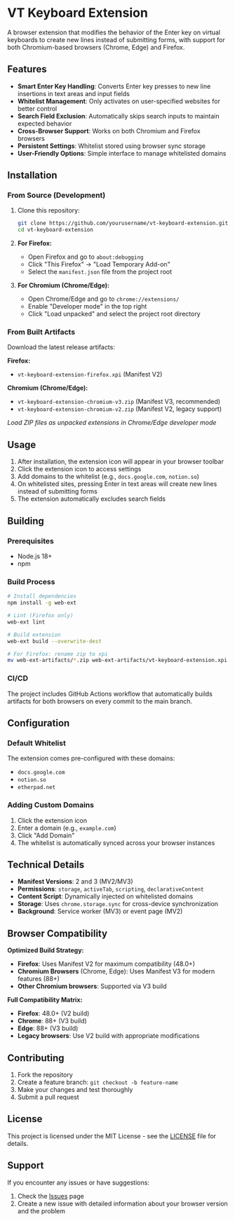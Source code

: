 # VT Keyboard Extension

A browser extension that modifies the behavior of the Enter key on virtual keyboards to create new lines instead of submitting forms, with support for both Chromium-based browsers (Chrome, Edge) and Firefox.

## Features

- **Smart Enter Key Handling**: Converts Enter key presses to new line insertions in text areas and input fields
- **Whitelist Management**: Only activates on user-specified websites for better control
- **Search Field Exclusion**: Automatically skips search inputs to maintain expected behavior
- **Cross-Browser Support**: Works on both Chromium and Firefox browsers
- **Persistent Settings**: Whitelist stored using browser sync storage
- **User-Friendly Options**: Simple interface to manage whitelisted domains

## Installation

### From Source (Development)

1. Clone this repository:
   ```bash
   git clone https://github.com/yourusername/vt-keyboard-extension.git
   cd vt-keyboard-extension
   ```

2. **For Firefox:**
   - Open Firefox and go to `about:debugging`
   - Click "This Firefox" → "Load Temporary Add-on"
   - Select the `manifest.json` file from the project root

3. **For Chromium (Chrome/Edge):**
   - Open Chrome/Edge and go to `chrome://extensions/`
   - Enable "Developer mode" in the top right
   - Click "Load unpacked" and select the project root directory

### From Built Artifacts

Download the latest release artifacts:

**Firefox:**
- `vt-keyboard-extension-firefox.xpi` (Manifest V2)

**Chromium (Chrome/Edge):**
- `vt-keyboard-extension-chromium-v3.zip` (Manifest V3, recommended)
- `vt-keyboard-extension-chromium-v2.zip` (Manifest V2, legacy support)

*Load ZIP files as unpacked extensions in Chrome/Edge developer mode*

## Usage

1. After installation, the extension icon will appear in your browser toolbar
2. Click the extension icon to access settings
3. Add domains to the whitelist (e.g., `docs.google.com`, `notion.so`)
4. On whitelisted sites, pressing Enter in text areas will create new lines instead of submitting forms
5. The extension automatically excludes search fields

## Building

### Prerequisites

- Node.js 18+
- npm

### Build Process

```bash
# Install dependencies
npm install -g web-ext

# Lint (Firefox only)
web-ext lint

# Build extension
web-ext build --overwrite-dest

# For Firefox: rename zip to xpi
mv web-ext-artifacts/*.zip web-ext-artifacts/vt-keyboard-extension.xpi
```

### CI/CD

The project includes GitHub Actions workflow that automatically builds artifacts for both browsers on every commit to the main branch.

## Configuration

### Default Whitelist

The extension comes pre-configured with these domains:
- `docs.google.com`
- `notion.so`
- `etherpad.net`

### Adding Custom Domains

1. Click the extension icon
2. Enter a domain (e.g., `example.com`)
3. Click "Add Domain"
4. The whitelist is automatically synced across your browser instances

## Technical Details

- **Manifest Versions**: 2 and 3 (MV2/MV3)
- **Permissions**: `storage`, `activeTab`, `scripting`, `declarativeContent`
- **Content Script**: Dynamically injected on whitelisted domains
- **Storage**: Uses `chrome.storage.sync` for cross-device synchronization
- **Background**: Service worker (MV3) or event page (MV2)

## Browser Compatibility

**Optimized Build Strategy:**
- **Firefox**: Uses Manifest V2 for maximum compatibility (48.0+)
- **Chromium Browsers** (Chrome, Edge): Uses Manifest V3 for modern features (88+)
- **Other Chromium browsers**: Supported via V3 build

**Full Compatibility Matrix:**
- **Firefox**: 48.0+ (V2 build)
- **Chrome**: 88+ (V3 build)
- **Edge**: 88+ (V3 build)
- **Legacy browsers**: Use V2 build with appropriate modifications

## Contributing

1. Fork the repository
2. Create a feature branch: `git checkout -b feature-name`
3. Make your changes and test thoroughly
4. Submit a pull request

## License

This project is licensed under the MIT License - see the [LICENSE](LICENSE) file for details.

## Support

If you encounter any issues or have suggestions:
1. Check the [Issues](https://github.com/yourusername/vt-keyboard-extension/issues) page
2. Create a new issue with detailed information about your browser version and the problem
